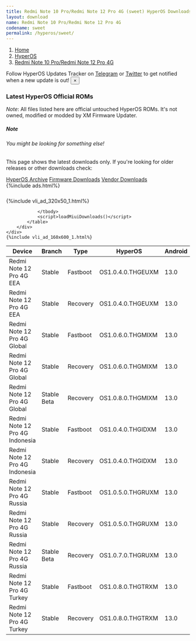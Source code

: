 ```yaml
---
title: Redmi Note 10 Pro/Redmi Note 12 Pro 4G (sweet) HyperOS Downloads
layout: download
name: Redmi Note 10 Pro/Redmi Note 12 Pro 4G
codename: sweet
permalink: /hyperos/sweet/
---
```

<nav aria-label="breadcrumb">
    <ol class="breadcrumb">
        <li class="breadcrumb-item"><a href="/">Home</a></li>
        <li class="breadcrumb-item"><a href="/hyperos/">HyperOS</a></li>
        <li class="breadcrumb-item active" aria-current="page"><a href="/hyperos/sweet/">Redmi Note 10 Pro/Redmi Note 12 Pro 4G</a></li>
    </ol>
</nav>
<div class="alert alert-primary alert-dismissible fade show" role="alert">
    Follow HyperOS Updates Tracker on <a href="https://t.me/MIUIUpdatesTracker" class="alert-link">Telegram</a>
     or <a href="https://twitter.com/MiFwUpdater" class="alert-link">Twitter</a> to get notified when a new update is out!
    <button type="button" class="close" data-dismiss="alert" aria-label="Close">
        <span aria-hidden="true">&times;</span>
    </button>
</div>

### Latest HyperOS Official ROMs
*Note*: All files listed here are official untouched HyperOS ROMs. It's not owned, modified or modded by XM Firmware Updater.
<div class="card">
  <div class="card-body">
    <h5 class="card-title">Note</h5>
    <h6 class="card-subtitle mb-2 text-muted">You might be looking for something else!</h6>
    <p class="card-text">This page shows the latest downloads only.
     If you're looking for older releases or other downloads check:</p>
    <a href="/archive/hyperos/sweet/" class="card-link">HyperOS Archive</a>
    <a href="/firmware/sweet/" class="card-link">Firmware Downloads</a>
    <a href="/vendor/sweet/" class="card-link">Vendor Downloads</a>
  </div>
</div>
{%include ads.html%}
<div class="row justify-content-center">
    <div class="col-10">
        <div class="table-responsive-md" style="margin-top: 25px;">
            {%include vli_ad_320x50_1.html%}
            <table id="miui" class="display dt-responsive nowrap compact table table-striped table-hover table-sm">
                <thead class="thead-dark">
                    <tr>
                        <th data-ref="device">Device</th>
                        <th data-ref="branch">Branch</th>
                        <th data-ref="type">Type</th>
                        <th data-ref="miui">HyperOS</th>
                        <th data-ref="android">Android</th>
                        <th data-ref="size">Size</th>
                        <th data-ref="size">Date</th>
                        <th data-ref="link">Link</th>
                    </tr>
                </thead>
                <tbody>
                <tr><td>Redmi Note 12 Pro 4G EEA</td><td>Stable</td><td>Fastboot</td><td>OS1.0.4.0.THGEUXM</td><td>13.0</td><td>6.5 GB</td><td>2024-07-05</td><td><a href="/hyperos/sweet/stable/OS1.0.4.0.THGEUXM/">Download</a></td></tr>
<tr><td>Redmi Note 12 Pro 4G EEA</td><td>Stable</td><td>Recovery</td><td>OS1.0.4.0.THGEUXM</td><td>13.0</td><td>4.1 GB</td><td>2024-08-01</td><td><a href="/hyperos/sweet/stable/OS1.0.4.0.THGEUXM/">Download</a></td></tr>
<tr><td>Redmi Note 12 Pro 4G Global</td><td>Stable</td><td>Fastboot</td><td>OS1.0.6.0.THGMIXM</td><td>13.0</td><td>6.8 GB</td><td>2024-07-15</td><td><a href="/hyperos/sweet/stable/OS1.0.6.0.THGMIXM/">Download</a></td></tr>
<tr><td>Redmi Note 12 Pro 4G Global</td><td>Stable</td><td>Recovery</td><td>OS1.0.6.0.THGMIXM</td><td>13.0</td><td>4.1 GB</td><td>2024-07-29</td><td><a href="/hyperos/sweet/stable/OS1.0.6.0.THGMIXM/">Download</a></td></tr>
<tr><td>Redmi Note 12 Pro 4G Global</td><td>Stable Beta</td><td>Recovery</td><td>OS1.0.8.0.THGMIXM</td><td>13.0</td><td>4.1 GB</td><td>2024-08-28</td><td><a href="/hyperos/sweet/stable beta/OS1.0.8.0.THGMIXM/">Download</a></td></tr>
<tr><td>Redmi Note 12 Pro 4G Indonesia</td><td>Stable</td><td>Fastboot</td><td>OS1.0.4.0.THGIDXM</td><td>13.0</td><td>6.1 GB</td><td>2024-08-05</td><td><a href="/hyperos/sweet/stable/OS1.0.4.0.THGIDXM/">Download</a></td></tr>
<tr><td>Redmi Note 12 Pro 4G Indonesia</td><td>Stable</td><td>Recovery</td><td>OS1.0.4.0.THGIDXM</td><td>13.0</td><td>4.1 GB</td><td>2024-08-15</td><td><a href="/hyperos/sweet/stable/OS1.0.4.0.THGIDXM/">Download</a></td></tr>
<tr><td>Redmi Note 12 Pro 4G Russia</td><td>Stable</td><td>Fastboot</td><td>OS1.0.5.0.THGRUXM</td><td>13.0</td><td>6.7 GB</td><td>2024-07-15</td><td><a href="/hyperos/sweet/stable/OS1.0.5.0.THGRUXM/">Download</a></td></tr>
<tr><td>Redmi Note 12 Pro 4G Russia</td><td>Stable</td><td>Recovery</td><td>OS1.0.5.0.THGRUXM</td><td>13.0</td><td>4.1 GB</td><td>2024-07-29</td><td><a href="/hyperos/sweet/stable/OS1.0.5.0.THGRUXM/">Download</a></td></tr>
<tr><td>Redmi Note 12 Pro 4G Russia</td><td>Stable Beta</td><td>Recovery</td><td>OS1.0.7.0.THGRUXM</td><td>13.0</td><td>4.1 GB</td><td>2024-08-28</td><td><a href="/hyperos/sweet/stable beta/OS1.0.7.0.THGRUXM/">Download</a></td></tr>
<tr><td>Redmi Note 12 Pro 4G Turkey</td><td>Stable</td><td>Fastboot</td><td>OS1.0.8.0.THGTRXM</td><td>13.0</td><td>5.9 GB</td><td>2024-08-21</td><td><a href="/hyperos/sweet/stable/OS1.0.8.0.THGTRXM/">Download</a></td></tr>
<tr><td>Redmi Note 12 Pro 4G Turkey</td><td>Stable</td><td>Recovery</td><td>OS1.0.8.0.THGTRXM</td><td>13.0</td><td>4.1 GB</td><td>2024-08-28</td><td><a href="/hyperos/sweet/stable/OS1.0.8.0.THGTRXM/">Download</a></td></tr>

                </tbody>
                <script>loadMiuiDownloads()</script>
            </table>
        </div>
    </div>
    {%include vli_ad_160x600_1.html%}
</div>
